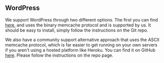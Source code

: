 

<h2 id="wordpress">WordPress</h2>

We support WordPress through two different options. The first you can find
[here](https://github.com/memcachier/wordpress-cache), and uses the binary
memcache protocol and is supported by us. It should be easy to install, simply
follow the instructions on the Git repo.

We also have a community support alternative approach that uses the ASCII
memcache protocol, which is far easier to get running on your own servers if
you aren't using a hosted platform like Heroku. You can find it on GitHub
[here](https://github.com/hubertnguyen/memcachier). Please follow the
instructions on the repo page.
